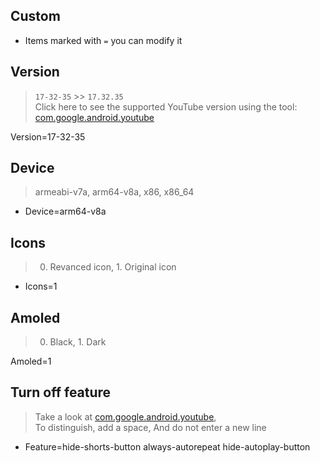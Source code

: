 **Custom**
---

- Items marked with `=` you can modify it 

**Version**
---
> `17-32-35` >> `17.32.35`<br/>
> Click here to see the supported YouTube version using the tool: [com.google.android.youtube](https://github.com/revanced/revanced-patches)


Version=17-32-35

**Device**
---
> armeabi-v7a, arm64-v8a, x86, x86_64

- Device=arm64-v8a

**Icons**
---
> 0. Revanced icon, 1. Original icon

- Icons=1

**Amoled**
---
> 0. Black, 1. Dark

Amoled=1


**Turn off feature**
---
> Take a look at [com.google.android.youtube](https://github.com/revanced/revanced-patches), <br/> To distinguish, add a space, And do not enter a new line

- Feature=hide-shorts-button always-autorepeat hide-autoplay-button 
